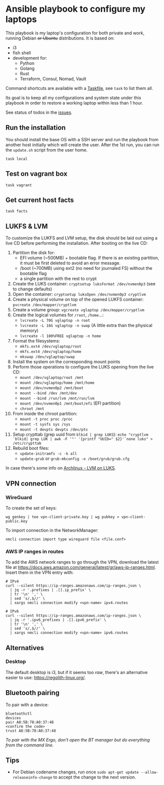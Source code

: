 # Ansible playbook to configure my laptops

This playbook is my laptop's configuration for both private and work, running
Debian ~~or Ubuntu~~ distributions. It is based on:

- i3
- fish shell
- development for:
  - Python
  - Golang
  - Rust
  - Terraform, Consul, Nomad, Vault

Command shortcuts are available with a [Taskfile](https://taskfile.dev/), see `task` to list them all.

Its goal is to keep all my configurations and system state under this playbook in order to restore a working laptop within less than 1 hour.

See status of todos in the [issues](https://github.com/marcaurele/laptop-ansible/issues).

## Run the installation

You should install the base OS with a SSH server and run the playbook from
another host initially which will create the user. After the 1st run, you can
run the `update.sh` script from the user home.

```console
task local
```

## Test on vagrant box

```console
task vagrant
```

## Get current host facts

```console
task facts
```

## LUKFS & LVM

To customize the LUKFS and LVM setup, the disk should be laid out using a live
CD before performing the installation. After booting on the live CD:

1. Partition the disk for:
   - EFI volume (~500MB) + bootable flag. If there is an existing partition, it must be first deleted to avoid an error message.
   - /boot (~700MB) using ext2 (no need for journaled FS) without the bootable flag
   - a single partition with the rest to crypt
2. Create the LUKS container: `cryptsetup luksFormat /dev/nvmen0p3`
   (see to change defaults)
3. Open the container: `cryptsetup luksOpen /dev/nvmen0p3 cryptlvm`
4. Create a physical volume on top of the opened LUKFS container:
   `pvcreate /dev/mapper/cryptlvm`
5. Create a volume group: `vgcreate vglaptop /dev/mapper/cryptlvm`
6. Create the logical volumes for `/root`, `/home`...:
   - `lvcreate -L 70G vglaptop -n root`
   - `lvcreate -L 16G vglaptop -n swap` (A little extra than the physical memory)
   - `lvcreate -l 100%FREE vglaptop -n home`
7. Format the filesystems:
   - `mkfs.ext4 /dev/vglaptop/root`
   - `mkfs.ext4 /dev/vglaptop/home`
   - `mkswap /dev/vglaptop/swap`
8. Install the system on the corresponding mount points
9. Perform those operations to configure the LUKS opening from the live CD:
   - `mount /dev/vglaptop/root /mnt`
   - `mount /dev/vglaptop/home /mnt/home`
   - `mount /dev/nvmen0p2 /mnt/boot`
   - `mount --bind /dev /mnt/dev`
   - `mount --bind /run/lvm /mnt/run/lvm`
   - `mount /dev/nvmen0p1 /mnt/boot/efi` (EFI partition)
   - `chroot /mnt`
10. From inside the chroot partition:
    - `mount -t proc proc /proc`
    - `mount -t sysfs sys /sys`
    - `mount -t devpts devpts /dev/pts`
11. Setup crypttab (grep uuid from `blkid | grep LUKS`):
    ``echo "cryptlvm `blkid| grep LUK | awk -F '"' '{printf "UUID=" $2}'`none luks" > /etc/crypttab``
12. Rebuild boot files:
    - `update-initramfs -c -k all`
    - `update-grub` or `grub-mkconfig -o /boot/grub/grub.cfg`

In case there's some info on [Archlinux - LVM on
LUKS](https://wiki.archlinux.org/index.php/Dm-crypt/Encrypting_an_entire_system#LVM_on_LUKS).

## VPN connection

### WireGuard

To create the set of keys:

```console
wg genkey | tee vpn-client-private.key | wg pubkey > vpn-client-public.key
```

To import connection in the NetworkManager:

```console
nmcli connection import type wireguard file <file.conf>
```

### AWS IP ranges in routes

To add the AWS network ranges to go through the VPN, download the latest
file at <https://docs.aws.amazon.com/general/latest/gr/aws-ip-ranges.html>.
Insert them in the VPN entry with:

```console
# IPv4
curl --silent https://ip-ranges.amazonaws.com/ip-ranges.json \
  | jq -r '.prefixes | .[].ip_prefix' \
  | tr '\n' ',' \
  | sed 's/,$//' \
  | xargs nmcli connection modify <vpn-name> ipv4.routes

# IPv6
curl --silent https://ip-ranges.amazonaws.com/ip-ranges.json \
  | jq -r '.ipv6_prefixes | .[].ipv6_prefix' \
  | tr '\n' ',' \
  | sed 's/,$//' \
  | xargs nmcli connection modify <vpn-name> ipv6.routes
```

## Alternatives

### Desktop

The default desktop is i3, but if it seems too _raw_, there's an alternative easier to
use: <https://regolith-linux.org/>.

## Bluetooth pairing

To pair with a device:

```console
bluetoothctl
devices
pair A8:5B:78:A0:37:48
<confirm the code>
trust A8:5B:78:A0:37:48
```

_To pair with the MX Ergo, don't open the BT manager but do everything from the command line._

## Tips

- For Debian codename changes, run once `sudo apt-get update --allow-releaseinfo-change` to accept the change to the next version.
